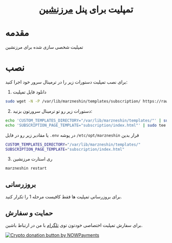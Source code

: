 <h1 align="center"/>تمپلیت برای پنل  <a href="https://github.com/marzneshin/marzneshin">مرزنشین</a></h1>

# مقدمه
 تمپلیت شخصی سازی شده برای مرزنشین


# نصب
برای نصب تمپلیت دستورات زیر را در ترمینال سرور خود اجرا کنید:
1. دانلود فایل تمپلیت
```sh
sudo wget -N -P /var/lib/marzneshin/templates/subscription/ https://raw.githubusercontent.com/MatinDehghanian/MarzneshinTemplate3/master/index.html
```
2. دستورات زیر رو تو ترمینال سرورتون بزنید:
```sh
echo 'CUSTOM_TEMPLATES_DIRECTORY="/var/lib/marzneshin/templates/"' | sudo tee -a /etc/opt/marzneshin/.env
echo 'SUBSCRIPTION_PAGE_TEMPLATE="subscription/index.html"' | sudo tee -a /etc/opt/marzneshin/.env
```
یا مقادیر زیر رو در فایل `.env` در پوشه `/etc/opt/marzneshin` قرار بدین
```sh
CUSTOM_TEMPLATES_DIRECTORY="/var/lib/marzneshin/templates/"
SUBSCRIPTION_PAGE_TEMPLATE="subscription/index.html"
```

3. ری استارت مرزنشین
```sh
marzneshin restart
```

## بروزرسانی
برای بروزرسانی تمپلیت ها فقط کافیست مرحله 1 را تکرار کنید.


## حمایت و سفارش
برای سفارش تمپلیت اختصاصی خودتون توی <a href="https://t.me/Mqtin">تلگرام</a> با من در ارتباط باشین.

<a href="https://nowpayments.io/donation?api_key=Z50AKDD-DHSMN86-P0DQ22X-1SQAFCA" target="_blank" rel="noreferrer noopener">
    <img src="https://nowpayments.io/images/embeds/donation-button-black.svg" alt="Crypto donation button by NOWPayments">
</a>
